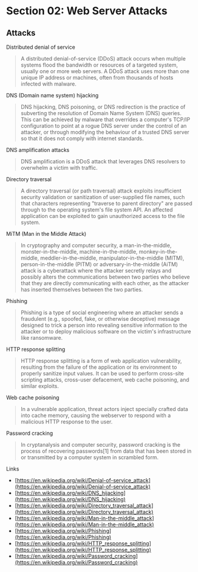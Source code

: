 # Section 02: Web Server Attacks

## Attacks
Distributed denial of service
> A distributed denial-of-service (DDoS) attack occurs when multiple systems flood the bandwidth or resources of a targeted system, usually one or more web servers.
> A DDoS attack uses more than one unique IP address or machines, often from thousands of hosts infected with malware.

DNS (Domain name system) hijacking
> DNS hijacking, DNS poisoning, or DNS redirection is the practice of subverting the resolution of Domain Name System (DNS) queries.
> This can be achieved by malware that overrides a computer's TCP/IP configuration to point at a rogue DNS server under the control of an attacker, or through modifying the behaviour of a trusted DNS server so that it does not comply with internet standards.

DNS amplification attacks
> DNS amplification is a DDoS attack that leverages DNS resolvers to overwhelm a victim with traffic.

Directory traversal
> A directory traversal (or path traversal) attack exploits insufficient security validation or sanitization of user-supplied file names, such that characters representing "traverse to parent directory" are passed through to the operating system's file system API.
> An affected application can be exploited to gain unauthorized access to the file system.

MiTM (Man in the Middle Attack)
> In cryptography and computer security, a man-in-the-middle, monster-in-the-middle, machine-in-the-middle, monkey-in-the-middle, meddler-in-the-middle, manipulator-in-the-middle (MITM), person-in-the-middle (PITM) or adversary-in-the-middle (AiTM) attack is a cyberattack where the attacker secretly relays and possibly alters the communications between two parties who believe that they are directly communicating with each other, as the attacker has inserted themselves between the two parties.

Phishing
> Phishing is a type of social engineering where an attacker sends a fraudulent (e.g., spoofed, fake, or otherwise deceptive) message designed to trick a person into revealing sensitive information to the attacker or to deploy malicious software on the victim's infrastructure like ransomware.

HTTP response splitting
> HTTP response splitting is a form of web application vulnerability, resulting from the failure of the application or its environment to properly sanitize input values.
> It can be used to perform cross-site scripting attacks, cross-user defacement, web cache poisoning, and similar exploits.

Web cache poisoning
> In a vulnerable application, threat actors inject specially crafted data into cache memory, causing the webserver to respond with a malicious HTTP response to the user.

Password cracking
> In cryptanalysis and computer security, password cracking is the process of recovering passwords[1] from data that has been stored in or transmitted by a computer system in scrambled form.

Links
- [https://en.wikipedia.org/wiki/Denial-of-service_attack](https://en.wikipedia.org/wiki/Denial-of-service_attack)
- [https://en.wikipedia.org/wiki/DNS_hijacking](https://en.wikipedia.org/wiki/DNS_hijacking)
- [https://en.wikipedia.org/wiki/Directory_traversal_attack](https://en.wikipedia.org/wiki/Directory_traversal_attack)
- [https://en.wikipedia.org/wiki/Man-in-the-middle_attack](https://en.wikipedia.org/wiki/Man-in-the-middle_attack)
- [https://en.wikipedia.org/wiki/Phishing](https://en.wikipedia.org/wiki/Phishing)
- [https://en.wikipedia.org/wiki/HTTP_response_splitting](https://en.wikipedia.org/wiki/HTTP_response_splitting)
- [https://en.wikipedia.org/wiki/Password_cracking](https://en.wikipedia.org/wiki/Password_cracking)
